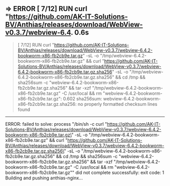 => ERROR [ 7/12] RUN curl "https://github.com/AK-IT-Solutions-BV/Anthias/releases/download/WebView-v0.3.7/webview-6.4.  0.6s 
------                                                                                                                        
 > [ 7/12] RUN curl "https://github.com/AK-IT-Solutions-BV/Anthias/releases/download/WebView-v0.3.7/webview-6.4.2-bookworm-x86-fb2cb9e.tar.gz"         -sL -o "/tmp/webview-6.4.2-bookworm-x86-fb2cb9e.tar.gz" &&     curl "https://github.com/AK-IT-Solutions-BV/Anthias/releases/download/WebView-v0.3.7/webview-6.4.2-bookworm-x86-fb2cb9e.tar.gz.sha256"         -sL -o "/tmp/webview-6.4.2-bookworm-x86-fb2cb9e.tar.gz.sha256" &&     cd /tmp &&     sha256sum -c "webview-6.4.2-bookworm-x86-fb2cb9e.tar.gz.sha256" &&     tar -xzf "/tmp/webview-6.4.2-bookworm-x86-fb2cb9e.tar.gz" -C /usr/local &&     rm "webview-6.4.2-bookworm-x86-fb2cb9e.tar.gz":
0.602 sha256sum: webview-6.4.2-bookworm-x86-fb2cb9e.tar.gz.sha256: no properly formatted checksum lines found
------
ERROR: failed to solve: process "/bin/sh -c curl \"https://github.com/AK-IT-Solutions-BV/Anthias/releases/download/WebView-v0.3.7/webview-6.4.2-bookworm-x86-fb2cb9e.tar.gz\"         -sL -o \"/tmp/webview-6.4.2-bookworm-x86-fb2cb9e.tar.gz\" &&     curl \"https://github.com/AK-IT-Solutions-BV/Anthias/releases/download/WebView-v0.3.7/webview-6.4.2-bookworm-x86-fb2cb9e.tar.gz.sha256\"         -sL -o \"/tmp/webview-6.4.2-bookworm-x86-fb2cb9e.tar.gz.sha256\" &&     cd /tmp &&     sha256sum -c \"webview-6.4.2-bookworm-x86-fb2cb9e.tar.gz.sha256\" &&     tar -xzf \"/tmp/webview-6.4.2-bookworm-x86-fb2cb9e.tar.gz\" -C /usr/local &&     rm \"webview-6.4.2-bookworm-x86-fb2cb9e.tar.gz\"" did not complete successfully: exit code: 1
Building and pushing anthias-nginx...